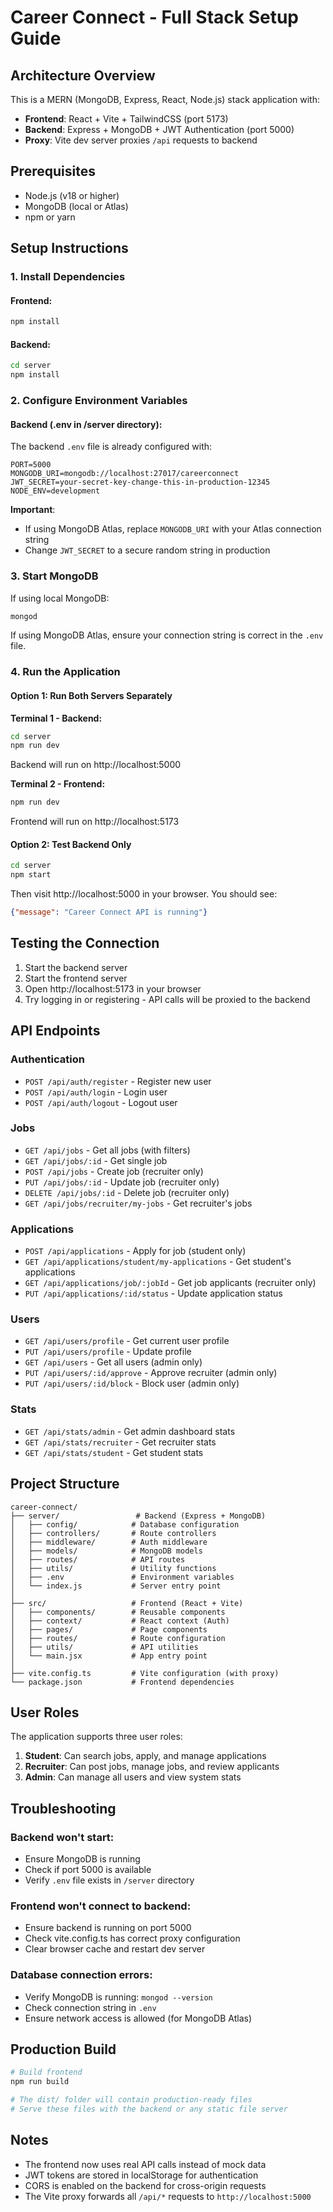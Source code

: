 # Career Connect - Full Stack Setup Guide

## Architecture Overview

This is a MERN (MongoDB, Express, React, Node.js) stack application with:
- **Frontend**: React + Vite + TailwindCSS (port 5173)
- **Backend**: Express + MongoDB + JWT Authentication (port 5000)
- **Proxy**: Vite dev server proxies `/api` requests to backend

## Prerequisites

- Node.js (v18 or higher)
- MongoDB (local or Atlas)
- npm or yarn

## Setup Instructions

### 1. Install Dependencies

#### Frontend:
```bash
npm install
```

#### Backend:
```bash
cd server
npm install
```

### 2. Configure Environment Variables

#### Backend (.env in /server directory):
The backend `.env` file is already configured with:
```
PORT=5000
MONGODB_URI=mongodb://localhost:27017/careerconnect
JWT_SECRET=your-secret-key-change-this-in-production-12345
NODE_ENV=development
```

**Important**:
- If using MongoDB Atlas, replace `MONGODB_URI` with your Atlas connection string
- Change `JWT_SECRET` to a secure random string in production

### 3. Start MongoDB

If using local MongoDB:
```bash
mongod
```

If using MongoDB Atlas, ensure your connection string is correct in the `.env` file.

### 4. Run the Application

#### Option 1: Run Both Servers Separately

**Terminal 1 - Backend:**
```bash
cd server
npm run dev
```
Backend will run on http://localhost:5000

**Terminal 2 - Frontend:**
```bash
npm run dev
```
Frontend will run on http://localhost:5173

#### Option 2: Test Backend Only
```bash
cd server
npm start
```

Then visit http://localhost:5000 in your browser. You should see:
```json
{"message": "Career Connect API is running"}
```

## Testing the Connection

1. Start the backend server
2. Start the frontend server
3. Open http://localhost:5173 in your browser
4. Try logging in or registering - API calls will be proxied to the backend

## API Endpoints

### Authentication
- `POST /api/auth/register` - Register new user
- `POST /api/auth/login` - Login user
- `POST /api/auth/logout` - Logout user

### Jobs
- `GET /api/jobs` - Get all jobs (with filters)
- `GET /api/jobs/:id` - Get single job
- `POST /api/jobs` - Create job (recruiter only)
- `PUT /api/jobs/:id` - Update job (recruiter only)
- `DELETE /api/jobs/:id` - Delete job (recruiter only)
- `GET /api/jobs/recruiter/my-jobs` - Get recruiter's jobs

### Applications
- `POST /api/applications` - Apply for job (student only)
- `GET /api/applications/student/my-applications` - Get student's applications
- `GET /api/applications/job/:jobId` - Get job applicants (recruiter only)
- `PUT /api/applications/:id/status` - Update application status

### Users
- `GET /api/users/profile` - Get current user profile
- `PUT /api/users/profile` - Update profile
- `GET /api/users` - Get all users (admin only)
- `PUT /api/users/:id/approve` - Approve recruiter (admin only)
- `PUT /api/users/:id/block` - Block user (admin only)

### Stats
- `GET /api/stats/admin` - Get admin dashboard stats
- `GET /api/stats/recruiter` - Get recruiter stats
- `GET /api/stats/student` - Get student stats

## Project Structure

```
career-connect/
├── server/                 # Backend (Express + MongoDB)
│   ├── config/            # Database configuration
│   ├── controllers/       # Route controllers
│   ├── middleware/        # Auth middleware
│   ├── models/            # MongoDB models
│   ├── routes/            # API routes
│   ├── utils/             # Utility functions
│   ├── .env               # Environment variables
│   └── index.js           # Server entry point
│
├── src/                   # Frontend (React + Vite)
│   ├── components/        # Reusable components
│   ├── context/           # React context (Auth)
│   ├── pages/             # Page components
│   ├── routes/            # Route configuration
│   ├── utils/             # API utilities
│   └── main.jsx           # App entry point
│
├── vite.config.ts         # Vite configuration (with proxy)
└── package.json           # Frontend dependencies
```

## User Roles

The application supports three user roles:
1. **Student**: Can search jobs, apply, and manage applications
2. **Recruiter**: Can post jobs, manage jobs, and review applicants
3. **Admin**: Can manage all users and view system stats

## Troubleshooting

### Backend won't start:
- Ensure MongoDB is running
- Check if port 5000 is available
- Verify `.env` file exists in `/server` directory

### Frontend won't connect to backend:
- Ensure backend is running on port 5000
- Check vite.config.ts has correct proxy configuration
- Clear browser cache and restart dev server

### Database connection errors:
- Verify MongoDB is running: `mongod --version`
- Check connection string in `.env`
- Ensure network access is allowed (for MongoDB Atlas)

## Production Build

```bash
# Build frontend
npm run build

# The dist/ folder will contain production-ready files
# Serve these files with the backend or any static file server
```

## Notes

- The frontend now uses real API calls instead of mock data
- JWT tokens are stored in localStorage for authentication
- CORS is enabled on the backend for cross-origin requests
- The Vite proxy forwards all `/api/*` requests to `http://localhost:5000`
